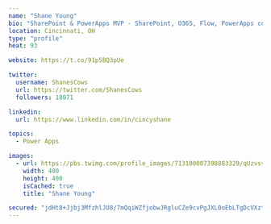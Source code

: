 ```yaml
---
name: "Shane Young"
bio: "SharePoint & PowerApps MVP - SharePoint, O365, Flow, PowerApps consulting? @PowerApps911 | Pure Snark? You found it."
location: Cincinnati, OH
type: "profile"
heat: 93

website: https://t.co/91p5BQ3pUe

twitter:
  username: ShanesCows
  url: https://twitter.com/ShanesCows
  followers: 18071

linkedin:
  url: https://www.linkedin.com/in/cincyshane

topics:
  - Power Apps

images:
  - url: https://pbs.twimg.com/profile_images/713100007398883329/qUzvsvQ3_400x400.jpg
    width: 400
    height: 400
    isCached: true
    title: "Shane Young"

secured: "jdHt8+Jjbj3MfzhlJU8/7mQqiWZfjobwJRgluCZe9cvPgJXL0oEbLTgDcVXztoY/0/jCNjpADHLAYvaf82j6h1Ci8bmtPieJYRMODcgrgIh5/7PgLDHmcITpmp0Ou67QLiZTBRMphnQ+TsAuim+sDD5pz+vHVaSY27BTC+JI7LbMRqwlX3A9zqAVi/hiAS3rkugSLmijScGZuKbp/FLWFxak24P3rsr9O1OSW9yucsX/xSrR121vKRDX4ML0+0r+MZGzjlzKAsjykLqXdnzlPGJ/BmMivrSCMGST0wpnoMfNwvIFcOoE+VUcakXEvTSsil9d2IuYHGQ8FjI2EYdQwMhSB7rzM5j6Ol7MWHIBWyt+AxkEygQc9wKxMQ7EKMVYoV6lDEnL6ls5nhfMIvvCugm+jThcw1UsrAjshJguHUU=;dF6cXytUU75urqBA+ZcGJw=="
---
```


